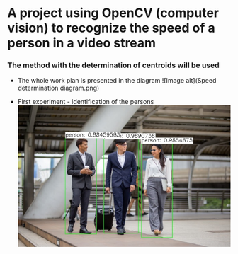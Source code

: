 # A project using OpenCV (computer vision) to recognize the speed of a person in a video stream

### The method with the determination of centroids will be used

- The whole work plan is presented in the diagram 
![Image alt](Speed determination diagram.png)

- First experiment - identification of the persons
![Image alt](first_detection.jpg)

